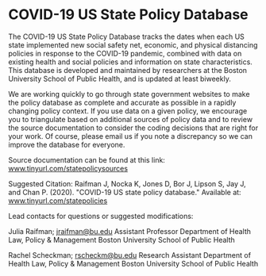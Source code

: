 # COVID-19 US State Policy Database


The COVID-19 US State Policy Database tracks the dates when each US state implemented new social safety net, economic, and physical distancing policies in response to the COVID-19 pandemic, combined with data on existing health and social policies and information on state characteristics. This database is developed and maintained by researchers at the Boston University School of Public Health, and is updated at least biweekly.

We are working quickly to go through state government websites to make the policy database as complete and accurate as possible in a rapidly changing policy context. If you use data on a given policy, we encourage you to triangulate based on additional sources of policy data and to review the source documentation to consider the coding decisions that are right for your work. Of course, please email us if you note a discrepancy so we can improve the database for everyone.

Source documentation can be found at this link: www.tinyurl.com/statepolicysources

Suggested Citation: Raifman J, Nocka K, Jones D, Bor J, Lipson S, Jay J, and Chan P. (2020). "COVID-19 US state policy database." Available at: www.tinyurl.com/statepolicies

Lead contacts for questions or suggested modifications:

Julia Raifman; jraifman@bu.edu 
Assistant Professor Department of Health Law, Policy & Management 
Boston University School of Public Health

Rachel Scheckman; rscheckm@bu.edu 
Research Assistant Department of Health Law, Policy & Management 
Boston University School of Public Health
